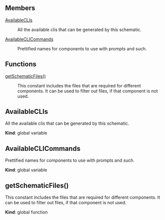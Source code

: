 ## Members

<dl>
<dt><a href="#AvailableCLIs">AvailableCLIs</a></dt>
<dd><p>All the available clis that can be generated by this schematic.</p></dd>
<dt><a href="#AvailableCLICommands">AvailableCLICommands</a></dt>
<dd><p>Prettified names for components to use with prompts and such.</p></dd>
</dl>

## Functions

<dl>
<dt><a href="#getSchematicFiles">getSchematicFiles()</a></dt>
<dd><p>This constant includes the files that are required for different components.
It can be used to filter out files, if that component is not used.</p></dd>
</dl>

<a name="AvailableCLIs"></a>

## AvailableCLIs

<p>All the available clis that can be generated by this schematic.</p>

**Kind**: global variable  
<a name="AvailableCLICommands"></a>

## AvailableCLICommands

<p>Prettified names for components to use with prompts and such.</p>

**Kind**: global variable  
<a name="getSchematicFiles"></a>

## getSchematicFiles()

<p>This constant includes the files that are required for different components.
It can be used to filter out files, if that component is not used.</p>

**Kind**: global function
